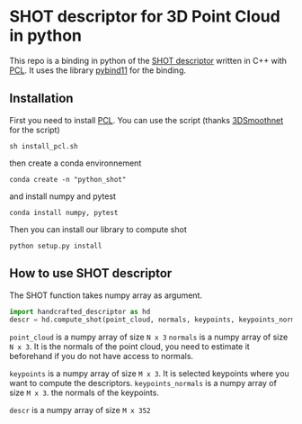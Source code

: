 # SHOT descriptor  for 3D Point Cloud in python


This repo is a binding in python  of the [SHOT descriptor](http://vision.disi.unibo.it/research/80-shot) written in C++ with [PCL](https://pointclouds.org/). It uses the library [pybind11](https://github.com/pybind/pybind11) for the binding.

## Installation

First you need to install [PCL](https://pointclouds.org/). You can use the script (thanks [3DSmoothnet](https://github.com/zgojcic/3DSmoothNet) for the script) 
```
sh install_pcl.sh
```
then create a conda environnement
```
conda create -n "python_shot"
```
and install numpy and pytest
```
conda install numpy, pytest
```
Then you can install our library to compute shot
```
python setup.py install
```
## How to use SHOT descriptor

The SHOT function takes numpy array as argument.
```python
import handcrafted_descriptor as hd
descr = hd.compute_shot(point_cloud, normals, keypoints, keypoints_normal)
```
`point_cloud` is a numpy array of size `N x 3`
`normals` is a numpy array of size `N x 3`. It is the normals of the point cloud, you need to estimate it beforehand if you do not have access to normals.


`keypoints` is a numpy array of size `M x 3`. It is selected keypoints where you want to compute the descriptors.
`keypoints_normals` is a numpy array of size `M x 3`. the normals of the keypoints.

`descr` is a numpy array of size `M x 352`

